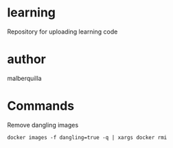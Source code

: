 # learning
Repository for uploading learning code

# author
malberquilla

# Commands
Remove dangling images

    docker images -f dangling=true -q | xargs docker rmi